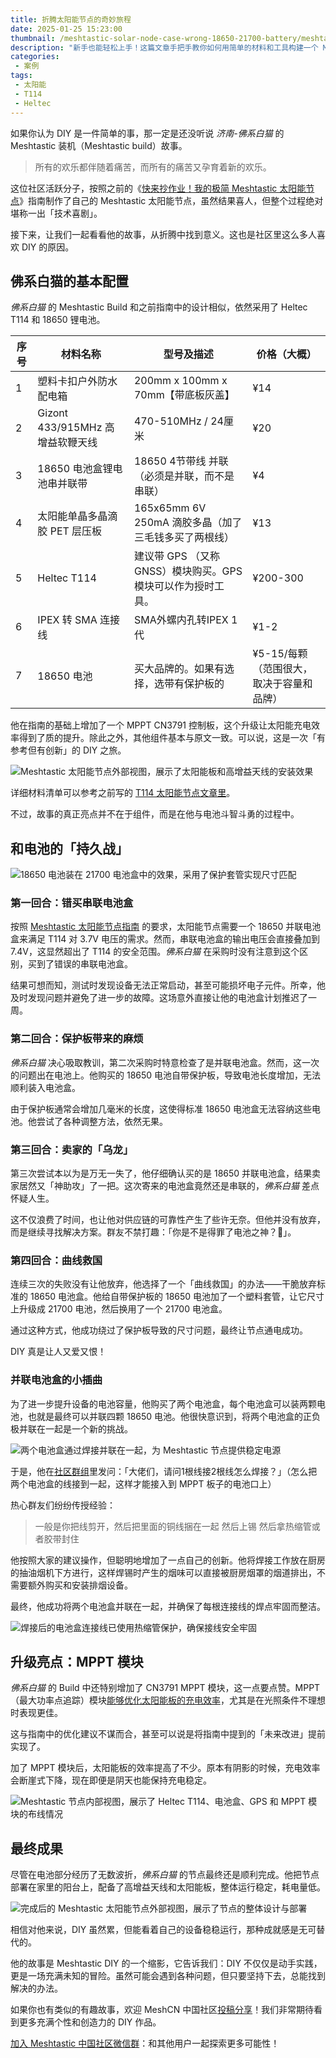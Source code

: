 ```yaml
---
title: 折腾太阳能节点的奇妙旅程
date: 2025-01-25 15:23:00
thumbnail: /meshtastic-solar-node-case-wrong-18650-21700-battery/meshtastic-node-internal-view-banner.webp
description: "新手也能轻松上手！这篇文章手把手教你如何用简单的材料和工具构建一个 Meshtastic 太阳能节点。通过详细的步骤和贴心的讲解，即使没有技术背景，你也能快速完成一个自给自足的无线通信设备，为户外或偏远地区的 Meshtastic 网络提供稳定支持。"
categories:
 - 案例
tags:
 - 太阳能
 - T114
 - Heltec
---
```


如果你认为 DIY 是一件简单的事，那一定是还没听说 *济南-佛系白猫* 的 Meshtastic 装机（Meshtastic build）故事。

> 所有的欢乐都伴随着痛苦，而所有的痛苦又孕育着新的欢乐。

这位社区活跃分子，按照之前的《[快来抄作业！我的极简 Meshtastic 太阳能节点](/meshtastic-solar-node-build-simple-sma-antenna-t114/)》指南制作了自己的 Meshtastic 太阳能节点，虽然结果喜人，但整个过程绝对堪称一出「技术喜剧」。

接下来，让我们一起看看他的故事，从折腾中找到意义。这也是社区里这么多人喜欢 DIY 的原因。

## 佛系白猫的基本配置

*佛系白猫* 的 Meshtastic Build 和之前指南中的设计相似，依然采用了 Heltec T114 和 18650 锂电池。

| 序号 | 材料名称                               | 型号及描述                                           | 价格（大概）      |
|------|----------------------------------------|----------------------------------------------------|-----------|
| 1    | 塑料卡扣户外防水配电箱                 | 200mm x 100mm x 70mm【带底板灰盖】                              | ¥14    |
| 2    | Gizont 433/915MHz 高增益软鞭天线       | 470-510MHz / 24厘米                                  | ¥20   |
| 3    | 18650 电池盒锂电池串并联带              | 18650 4节带线 并联（必须是并联，而不是串联）          | ¥4     |
| 4    | 太阳能单晶多晶滴胶 PET 层压板          | 165x65mm 6V 250mA 滴胶多晶（加了三毛钱多买了两根线） | ¥13    |
| 5    | Heltec T114                            | 建议带 GPS （又称 GNSS）模块购买。GPS 模块可以作为授时工具。     | ¥200-300   |
| 6    | IPEX 转 SMA 连接线                            | SMA外螺内孔转IPEX 1代     | ¥1-2   |
| 7    | 18650 电池                            | 买大品牌的。如果有选择，选带有保护板的     | ¥5-15/每颗（范围很大，取决于容量和品牌）   |

他在指南的基础上增加了一个 MPPT CN3791 控制板，这个升级让太阳能充电效率得到了质的提升。除此之外，其他组件基本与原文一致。可以说，这是一次「有参考但有创新」的 DIY 之旅。

![Meshtastic 太阳能节点外部视图，展示了太阳能板和高增益天线的安装效果](./meshtastic-solar-node-case-wrong-18650-21700-battery/meshtastic-node-external-view.webp)

详细材料清单可以参考之前写的 [T114 太阳能节点文章里](/meshtastic-solar-node-build-simple-sma-antenna-t114/)。

不过，故事的真正亮点并不在于组件，而是在他与电池斗智斗勇的过程中。

## 和电池的「持久战」

![18650 电池装在 21700 电池盒中的效果，采用了保护套管实现尺寸匹配](./meshtastic-solar-node-case-wrong-18650-21700-battery/18650-in-21700-holder.webp)


### 第一回合：错买串联电池盒

按照 [Meshtastic 太阳能节点指南](/meshtastic-solar-node-build-simple-sma-antenna-t114/) 的要求，太阳能节点需要一个 18650 并联电池盒来满足 T114 对 3.7V 电压的需求。然而，串联电池盒的输出电压会直接叠加到 7.4V，这显然超出了 T114 的安全范围。*佛系白猫* 在采购时没有注意到这个区别，买到了错误的串联电池盒。

结果可想而知，测试时发现设备无法正常启动，甚至可能损坏电子元件。所幸，他及时发现问题并避免了进一步的故障。这场意外直接让他的电池盒计划推迟了一周。

### 第二回合：保护板带来的麻烦

*佛系白猫* 决心吸取教训，第二次采购时特意检查了是并联电池盒。然而，这一次的问题出在电池上。他购买的 18650 电池自带保护板，导致电池长度增加，无法顺利装入电池盒。

由于保护板通常会增加几毫米的长度，这使得标准 18650 电池盒无法容纳这些电池。他尝试了各种调整方法，依然无果。

### 第三回合：卖家的「乌龙」

第三次尝试本以为是万无一失了，他仔细确认买的是 18650 并联电池盒，结果卖家居然又「神助攻」了一把。这次寄来的电池盒竟然还是串联的，*佛系白猫* 差点怀疑人生。

这不仅浪费了时间，也让他对供应链的可靠性产生了些许无奈。但他并没有放弃，而是继续寻找解决方案。群友不禁打趣：「你是不是得罪了电池之神？🤣」。

### 第四回合：曲线救国

连续三次的失败没有让他放弃，他选择了一个「曲线救国」的办法——干脆放弃标准的 18650 电池盒。他给自带保护板的 18650 电池加了一个塑料套管，让它尺寸上升级成 21700 电池，然后换用了一个 21700 电池盒。

通过这种方式，他成功绕过了保护板导致的尺寸问题，最终让节点通电成功。

DIY 真是让人又爱又恨！

### 并联电池盒的小插曲

为了进一步提升设备的电池容量，他购买了两个电池盒，每个电池盒可以装两颗电池，也就是最终可以并联四颗 18650 电池。他很快意识到，将两个电池盒的正负极并联在一起是一个新的挑战。

![两个电池盒通过焊接并联在一起，为 Meshtastic 节点提供稳定电源](./meshtastic-solar-node-case-wrong-18650-21700-battery/battery-holder-parallel-wiring.webp)


于是，他在[社区群组](/contact/)里发问：「大佬们，请问1根线接2根线怎么焊接？」（怎么把两个电池盒的线接到一起，这样才能接入到 MPPT 板子的电池口上）

热心群友们纷纷传授经验：

> 一般是你把线剪开，然后把里面的铜线捆在一起
> 然后上锡
> 然后拿热缩管或者胶带封住

他按照大家的建议操作，但聪明地增加了一点自己的创新。他将焊接工作放在厨房的抽油烟机下方进行，这样焊锡时产生的烟味可以直接被厨房烟罩的烟道排出，不需要额外购买和安装排烟设备。

最终，他成功将两个电池盒并联在一起，并确保了每根连接线的焊点牢固而整洁。

![焊接后的电池盒连接线已使用热缩管保护，确保接线安全牢固](./meshtastic-solar-node-case-wrong-18650-21700-battery/battery-holder-heat-shrink.webp)


## 升级亮点：MPPT 模块

*佛系白猫* 的 Build 中还特别增加了 CN3791 MPPT 模块，这一点要点赞。MPPT（最大功率点追踪）模块[能够优化太阳能板的充电效率](/T114-solar-panel-requirement-calculate/)，尤其是在光照条件不理想时表现更佳。

这与指南中的优化建议不谋而合，甚至可以说是将指南中提到的「未来改进」提前实现了。

加了 MPPT 模块后，太阳能板的效率提高了不少。原本有阴影的时候，充电效率会断崖式下降，现在即便是阴天也能保持充电稳定。

![Meshtastic 节点内部视图，展示了 Heltec T114、电池盒、GPS 和 MPPT 模块的布线情况](./meshtastic-solar-node-case-wrong-18650-21700-battery/meshtastic-node-internal-view.webp)

## 最终成果

尽管在电池部分经历了无数波折，*佛系白猫* 的节点最终还是顺利完成。他把节点部署在家里的阳台上，配备了高增益天线和太阳能板，整体运行稳定，耗电量低。

![完成后的 Meshtastic 太阳能节点外部视图，展示了节点的整体设计与部署](./meshtastic-solar-node-case-wrong-18650-21700-battery/meshtastic-node-external-view.webp)

相信对他来说，DIY 虽然累，但能看着自己的设备稳稳运行，那种成就感是无可替代的。

他的故事是 Meshtastic DIY 的一个缩影，它告诉我们：DIY 不仅仅是动手实践，更是一场充满未知的冒险。虽然可能会遇到各种问题，但只要坚持下去，总能找到解决的办法。

如果你也有类似的有趣故事，欢迎 MeshCN 中国社区[投稿分享](/meshcn-blog-call-for-articles/)！我们非常期待看到更多充满个性和创造力的 DIY 作品。

[加入 Meshtastic 中国社区微信群](/contact/)：和其他用户一起探索更多可能性！








